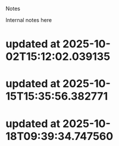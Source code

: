 Notes

Internal notes here
# updated at 2025-10-02T15:12:02.039135
# updated at 2025-10-15T15:35:56.382771
# updated at 2025-10-18T09:39:34.747560
